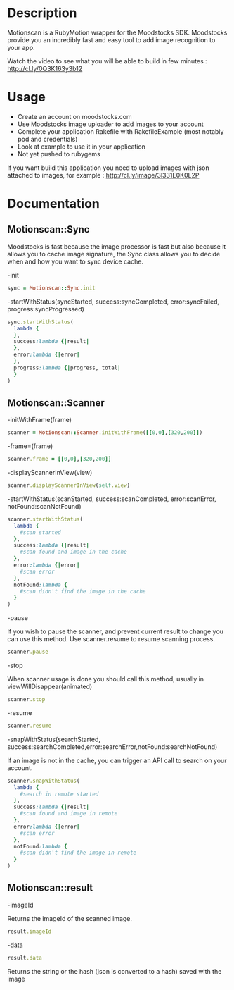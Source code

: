 # Description

Motionscan is a RubyMotion wrapper for the Moodstocks SDK. Moodstocks provide you an incredibly fast and easy tool to add image recognition to your app.

Watch the video to see what you will be able to build in few minutes : http://cl.ly/0Q3K163y3b12


# Usage
- Create an account on moodstocks.com
- Use Moodstocks image uploader to add images to your account
- Complete your application Rakefile with RakefileExample (most notably pod and credentials)
- Look at example to use it in your application
- Not yet pushed to rubygems

If you want build this application you need to upload images with json attached to images, for example : 
http://cl.ly/image/3l331E0K0L2P

# Documentation
## Motionscan::Sync
    
Moodstocks is fast because the image processor is fast but also because it allows you to cache image signature, the Sync class allows you to decide when and how you want to sync device cache.

-init
```ruby
sync = Motionscan::Sync.init
```

-startWithStatus(syncStarted, success:syncCompleted, error:syncFailed, progress:syncProgressed)
```ruby
sync.startWithStatus(
  lambda {
  },
  success:lambda {|result|
  },
  error:lambda {|error|
  },
  progress:lambda {|progress, total|
  }
)
```

## Motionscan::Scanner


-initWithFrame(frame)
```ruby
scanner = Motionscan::Scanner.initWithFrame([[0,0],[320,200]])
```

-frame=(frame)
```ruby
scanner.frame = [[0,0],[320,200]]
```

-displayScannerInView(view)
```ruby
scanner.displayScannerInView(self.view)
```

-startWithStatus(scanStarted, success:scanCompleted, error:scanError, notFound:scanNotFound)
```ruby
scanner.startWithStatus(
  lambda {
  	#scan started
  },
  success:lambda {|result|
  	#scan found and image in the cache
  },
  error:lambda {|error|
  	#scan error
  },
  notFound:lambda {
  	#scan didn't find the image in the cache
  }
)
```


-pause

If you wish to pause the scanner, and prevent current result to change you can use this method. Use scanner.resume to resume scanning process.
```ruby
scanner.pause
```

-stop

When scanner usage is done you should call this method, usually in viewWillDisappear(animated)
```ruby
scanner.stop
```

-resume

```ruby
scanner.resume
```

-snapWithStatus(searchStarted, success:searchCompleted,error:searchError,notFound:searchNotFound)

If an image is not in the cache, you can trigger an API call to search on your account.

```ruby
scanner.snapWithStatus(
  lambda {
  	#search in remote started
  },
  success:lambda {|result|
  	#scan found and image in remote
  },
  error:lambda {|error|
  	#scan error
  },
  notFound:lambda {
  	#scan didn't find the image in remote
  }
)
```

## Motionscan::result


-imageId

Returns the imageId of the scanned image.

```ruby
result.imageId
```

-data

```ruby
result.data
```

Returns the string or the hash (json is converted to a hash) saved with the image
